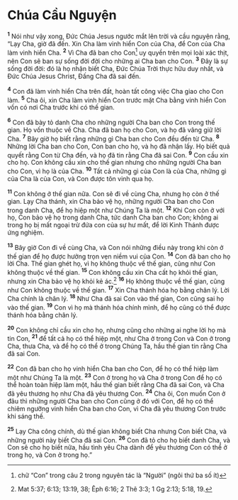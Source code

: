 

# Chúa Cầu Nguyện
<sup><b>1</b></sup> Nói như vậy xong, Đức Chúa Jesus ngước mắt lên trời và cầu nguyện rằng, “Lạy Cha, giờ đã đến. Xin Cha làm vinh hiển Con của Cha, để Con của Cha làm vinh hiển Cha. <sup><b>2</b></sup> Vì Cha đã ban cho Con[^1]  uy quyền trên mọi loài xác thịt, nên Con sẽ ban sự sống đời đời cho những ai Cha ban cho Con. <sup><b>3</b></sup> Đây là sự sống đời đời: đó là họ nhận biết Cha, Đức Chúa Trời thực hữu duy nhất, và Đức Chúa Jesus Christ, Đấng Cha đã sai đến.

<sup><b>4</b></sup> Con đã làm vinh hiển Cha trên đất, hoàn tất công việc Cha giao cho Con làm. <sup><b>5</b></sup> Cha ôi, xin Cha làm vinh hiển Con trước mặt Cha bằng vinh hiển Con vốn có nơi Cha trước khi có thế gian.

<sup><b>6</b></sup> Con đã bày tỏ danh Cha cho những người Cha ban cho Con trong thế gian. Họ vốn thuộc về Cha. Cha đã ban họ cho Con, và họ đã vâng giữ lời Cha. <sup><b>7</b></sup> Bây giờ họ biết rằng những gì Cha ban cho Con đều đến từ Cha. <sup><b>8</b></sup> Những lời Cha ban cho Con, Con ban cho họ, và họ đã nhận lấy. Họ biết quả quyết rằng Con từ Cha đến, và họ đã tin rằng Cha đã sai Con. <sup><b>9</b></sup> Con cầu xin cho họ. Con không cầu xin cho thế gian nhưng cho những người Cha ban cho Con, vì họ là của Cha. <sup><b>10</b></sup> Tất cả những gì của Con là của Cha, những gì của Cha là của Con, và Con được tôn vinh qua họ.

<sup><b>11</b></sup> Con không ở thế gian nữa. Con sẽ đi về cùng Cha, nhưng họ còn ở thế gian. Lạy Cha thánh, xin Cha bảo vệ họ, những người Cha ban cho Con trong danh Cha, để họ hiệp một như Chúng Ta là một. <sup><b>12</b></sup> Khi Con còn ở với họ, Con bảo vệ họ trong danh Cha, tức danh Cha ban cho Con; không ai trong họ bị mất ngoại trừ đứa con của sự hư mất, để lời Kinh Thánh được ứng nghiệm.

<sup><b>13</b></sup> Bây giờ Con đi về cùng Cha, và Con nói những điều này trong khi còn ở thế gian để họ được hưởng trọn vẹn niềm vui của Con. <sup><b>14</b></sup> Con đã ban cho họ lời Cha. Thế gian ghét họ, vì họ không thuộc về thế gian, cũng như Con không thuộc về thế gian. <sup><b>15</b></sup> Con không cầu xin Cha cất họ khỏi thế gian, nhưng xin Cha bảo vệ họ khỏi kẻ ác.[^2] <sup><b>16</b></sup> Họ không thuộc về thế gian, cũng như Con không thuộc về thế gian. <sup><b>17</b></sup> Xin Cha thánh hóa họ bằng chân lý. Lời Cha chính là chân lý. <sup><b>18</b></sup> Như Cha đã sai Con vào thế gian, Con cũng sai họ vào thế gian. <sup><b>19</b></sup> Con vì họ mà thánh hóa chính mình, để họ cũng có thể được thánh hóa bằng chân lý.

<sup><b>20</b></sup> Con không chỉ cầu xin cho họ, nhưng cũng cho những ai nghe lời họ mà tin Con, <sup><b>21</b></sup> để tất cả họ có thể hiệp một, như Cha ở trong Con và Con ở trong Cha, thưa Cha, và để họ có thể ở trong Chúng Ta, hầu thế gian tin rằng Cha đã sai Con.

<sup><b>22</b></sup> Con đã ban cho họ vinh hiển Cha ban cho Con, để họ có thể hiệp làm một như Chúng Ta là một. <sup><b>23</b></sup> Con ở trong họ và Cha ở trong Con để họ có thể hoàn toàn hiệp làm một, hầu thế gian biết rằng Cha đã sai Con, và Cha đã yêu thương họ như Cha đã yêu thương Con. <sup><b>24</b></sup> Cha ôi, Con muốn Con ở đâu thì những người Cha ban cho Con cũng ở đó với Con, để họ có thể chiêm ngưỡng vinh hiển Cha ban cho Con, vì Cha đã yêu thương Con trước khi sáng thế.

<sup><b>25</b></sup> Lạy Cha công chính, dù thế gian không biết Cha nhưng Con biết Cha, và những người này biết Cha đã sai Con. <sup><b>26</b></sup> Con đã tỏ cho họ biết danh Cha, và Con sẽ cho họ biết nữa, hầu tình yêu Cha dành để yêu thương Con có thể ở trong họ, và Con ở trong họ.”

[^1]: chữ “Con” trong câu 2 trong nguyên tác là “Người” (ngôi thứ ba số ít)
[^2]: Mat 5:37; 6:13; 13:19, 38; Êph 6:16; 2 Thê 3:3; 1 Gg 2:13; 5:18, 19.
